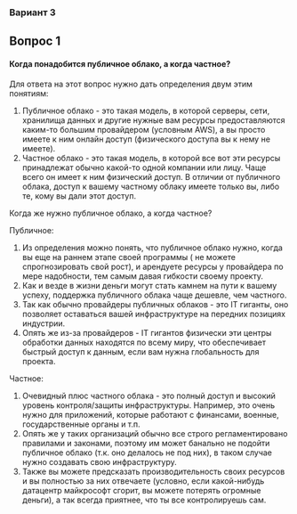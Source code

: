 ### Вариант 3

## Вопрос 1

#### Когда понадобится публичное облако, а когда частное?

Для ответа на этот вопрос нужно дать определения двум этим понятиям:
1. Публичное облако - это такая модель, в которой серверы, сети, хранилища данных и другие нужные вам ресурсы предоставляются каким-то большим провайдером (условным AWS), а вы просто имеете к ним онлайн доступ (физического доступа вы к нему не имеете).
2. Частное облако - это такая модель, в которой все вот эти ресурсы принадлежат обычно какой-то одной компании или лицу. Чаще всего он имеет к ним физический доступ. В отличии от публичного облака, доступ к вашему частному облаку имеете только вы, либо те, кому вы дали этот доступ.

Когда же нужно публичное облако, а когда частное?

Публичное:
1. Из определения можно понять, что публичное облако нужно, когда вы еще на раннем этапе своей программы ( не можете спрогнозировать свой рост), и арендуете ресурсы у провайдера по мере надобности, тем самым давая гибкости своему проекту.
2. Как и везде в жизни деньги могут стать камнем на пути к вашему успеху, поддержка публичного облака чаще дешевле, чем частного.
3. Так как обычно провайдеры публичных облаков - это  IT гиганты, оно позволяет оставаться вашей инфраструктуре на передних позициях индустрии.
4. Опять же из-за провайдеров - IT гигантов физически эти центры обработки данных находятся по всему миру, что обеспечивает быстрый доступ к данным, если вам нужна глобальность для проекта.

Частное:
1. Очевидный плюс частного облака - это полный доступ и высокий уровень контроля/защиты инфраструктуры. Например, это очень нужно для приложений, которые работают с финансами, военные, государственные органы и т.п.
2. Опять же у таких организаций обычно все строго регламентировано правилами и законами, поэтому им может банально не подойти публичное облако (т.к. оно делалось не под них), в таком случае нужно создавать свою инфраструктуру.
3. Также вы можете предсказать производительность своих ресурсов и вы полностью за них отвечаете (условно, если какой-нибудь датацентр майкрософт сгорит, вы можете потерять огромные деньги), а так всегда приятнее, что ты все контролируешь сам.



